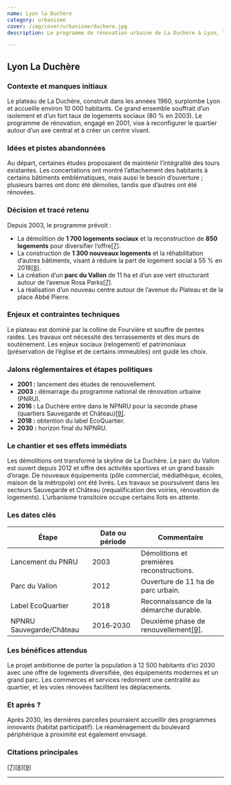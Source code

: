 ```yaml
---
name: Lyon la Duchère
category: urbanisme
cover: /img/cover/urbanisme/duchere.jpg
description: Le programme de rénovation urbaine de La Duchère à Lyon, lancé en 2003 et prévu jusqu’en 2030, concerne un quartier de 10 000 habitants sur le plateau lyonnais. Il prévoit la démolition de 1 700 logements sociaux, la reconstruction de 850 logements, la construction de 1 300 logements supplémentaires, la création du parc du Vallon (11 ha) et d’un axe vert structurant, ainsi que de nouveaux équipements publics. Les objectifs sont de réduire la part de logements sociaux à 55 %, diversifier l’habitat, renforcer la centralité et améliorer les espaces publics.

---
```

## Lyon La Duchère

### Contexte et manques initiaux

Le plateau de La Duchère, construit dans les années 1960, surplombe Lyon et accueille environ 10 000 habitants. Ce grand ensemble souffrait d’un isolement et d’un fort taux de logements sociaux (80 % en 2003). Le programme de rénovation, engagé en 2001, vise à reconfigurer le quartier autour d’un axe central et à créer un centre vivant.

### Idées et pistes abandonnées

Au départ, certaines études proposaient de maintenir l’intégralité des tours existantes. Les concertations ont montré l’attachement des habitants à certains bâtiments emblématiques, mais aussi le besoin d’ouverture ; plusieurs barres ont donc été démolies, tandis que d’autres ont été rénovées.

### Décision et tracé retenu

Depuis 2003, le programme prévoit :

- La démolition de **1 700 logements sociaux** et la reconstruction de **850 logements** pour diversifier l’offre[\[7\]](https://www.grandlyon.com/mes-services-au-quotidien/sinformer-sur-les-projets-urbains-dans-la-metropole/lyon-la-duchere#:~:text=%C3%80%20retenir).
- La construction de **1 300 nouveaux logements** et la réhabilitation d’autres bâtiments, visant à réduire la part de logement social à 55 % en 2018[\[8\]](https://www.grandlyon.com/mes-services-au-quotidien/sinformer-sur-les-projets-urbains-dans-la-metropole/lyon-la-duchere#:~:text=autres%20sont%20en%20cours%20de,logement%20social%20et%20r%C3%A9sidence%20Crous).
- La création d’un **parc du Vallon** de 11 ha et d’un axe vert structurant autour de l’avenue Rosa Parks[\[7\]](https://www.grandlyon.com/mes-services-au-quotidien/sinformer-sur-les-projets-urbains-dans-la-metropole/lyon-la-duchere#:~:text=%C3%80%20retenir).
- La réalisation d’un nouveau centre autour de l’avenue du Plateau et de la place Abbé Pierre.

### Enjeux et contraintes techniques

Le plateau est dominé par la colline de Fourvière et souffre de pentes raides. Les travaux ont nécessité des terrassements et des murs de soutènement. Les enjeux sociaux (relogement) et patrimoniaux (préservation de l’église et de certains immeubles) ont guidé les choix.

### Jalons réglementaires et étapes politiques

- **2001 :** lancement des études de renouvellement.
- **2003 :** démarrage du programme national de rénovation urbaine (PNRU).
- **2016 :** La Duchère entre dans le NPNRU pour la seconde phase (quartiers Sauvegarde et Château)[\[9\]](https://www.grandlyon.com/mes-services-au-quotidien/sinformer-sur-les-projets-urbains-dans-la-metropole/lyon-la-duchere#:~:text=Alors%20que%20le%20plateau%20de,projets%20%C3%A0%20mettre%20en%20%C5%93uvre).
- **2018 :** obtention du label EcoQuartier.
- **2030 :** horizon final du NPNRU.

### Le chantier et ses effets immédiats

Les démolitions ont transformé la skyline de La Duchère. Le parc du Vallon est ouvert depuis 2012 et offre des activités sportives et un grand bassin d’orage. De nouveaux équipements (pôle commercial, médiathèque, écoles, maison de la métropole) ont été livrés. Les travaux se poursuivent dans les secteurs Sauvegarde et Château (requalification des voiries, rénovation de logements). L’urbanisme transitoire occupe certains îlots en attente.

### Les dates clés

| Étape | Date ou période | Commentaire |
| --- | --- | --- |
| Lancement du PNRU | 2003 | Démolitions et premières reconstructions. |
| Parc du Vallon | 2012 | Ouverture de 11 ha de parc urbain. |
| Label EcoQuartier | 2018 | Reconnaissance de la démarche durable. |
| NPNRU Sauvegarde/Château | 2016‑2030 | Deuxième phase de renouvellement[\[9\]](https://www.grandlyon.com/mes-services-au-quotidien/sinformer-sur-les-projets-urbains-dans-la-metropole/lyon-la-duchere#:~:text=Alors%20que%20le%20plateau%20de,projets%20%C3%A0%20mettre%20en%20%C5%93uvre). |

### Les bénéfices attendus

Le projet ambitionne de porter la population à 12 500 habitants d’ici 2030 avec une offre de logements diversifiée, des équipements modernes et un grand parc. Les commerces et services redonnent une centralité au quartier, et les voies rénovées facilitent les déplacements.

### Et après ?

Après 2030, les dernières parcelles pourraient accueillir des programmes innovants (habitat participatif). Le réaménagement du boulevard périphérique à proximité est également envisagé.

### Citations principales

[\[7\]](https://www.grandlyon.com/mes-services-au-quotidien/sinformer-sur-les-projets-urbains-dans-la-metropole/lyon-la-duchere#:~:text=%C3%80%20retenir)[\[8\]](https://www.grandlyon.com/mes-services-au-quotidien/sinformer-sur-les-projets-urbains-dans-la-metropole/lyon-la-duchere#:~:text=autres%20sont%20en%20cours%20de,logement%20social%20et%20r%C3%A9sidence%20Crous)[\[9\]](https://www.grandlyon.com/mes-services-au-quotidien/sinformer-sur-les-projets-urbains-dans-la-metropole/lyon-la-duchere#:~:text=Alors%20que%20le%20plateau%20de,projets%20%C3%A0%20mettre%20en%20%C5%93uvre)

---
